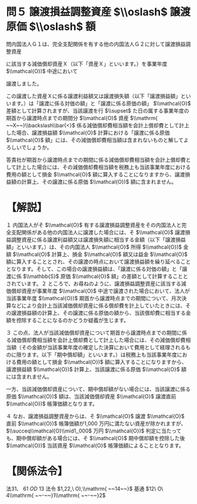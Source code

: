 # 問５ 譲渡損益調整資産 $\\oslash$ 譲渡原価 $\\oslash$ 額

問内国法人Ｇ１は、完全支配関係を有する他の内国法人Ｇ２に対して譲渡損益調整資産

に該当する減価償却資産Ｘ（以下「資産Ｘ」といいます。）を事業年度 $\\mathcal{O})$ 中途において

譲渡しました。

この譲渡した資産Ｘに係る譲渡利益額又は譲渡損失額（以下「譲渡損益額」といいます。）は「譲渡に係る対価の額」と「譲渡に係る原価の額」 $\\mathcal{O}$ 差額として計算されますが、当該譲渡を行 $\\supset$ た日の属する事業年度の期首から譲渡時点までの期間分 $\\mathcal{O}$ 資産 $\\mathrm{ ~~X~~}\\backslash\\bar{<}$ 係る減価償却費相当額を会計上償却費として計上した場合、譲渡損益額 $\\mathcal{O}$ 計算における「譲渡に係る原価 $\\mathcal{O}$ 額」には、その減価償却費相当額は含まれないものと解してよろしいでしょうか。

答貴社が期首から譲渡時点までの期間に係る減価償却費相当額を会計上償却費として計上した場合には、その減価償却費相当額を税務上も当該事業年度における費用の額として損金 $\\mathcal{O}$ 額に算入することになりますから、譲渡損益額の計算上、その譲渡に係る原価 $\\mathcal{O})$ 額に含まれません。

# 【解説】

１ 内国法人がそ $\\mathcal{O}$ 有する譲渡損益調整資産をその内国法人と完全支配関係がある他の内国法人に譲渡した場合には、そ $\\mathcal{O}$ 譲渡損益調整資産に係る譲渡利益額又は譲渡損失額に相当する金額（以下「譲渡損益額」といいます。）は、その内国法人 $\\mathcal{O}$ 所得 $\\mathcal{O})$ 金額 $\\mathcal{O}$ 計算上、損金 $\\mathcal{O}$ 額又は益金 $\\mathcal{O}$ 額に算入することとされ、その譲渡の時点において譲渡損益額を繰り延べることとなります。そして、この場合の譲渡損益額は、「譲渡に係る対価の額」と「譲渡に係 $\\mathbb{S}$ 原価 $\\mathcal{O}$ 額」の差額として計算することとされています。２ ところで、お尋ねのように、譲渡損益調整資産に該当する減価償却資産が事業年度 $\\mathcal{O}$ 中途で譲渡された場合において、法人が当該事業年度 $\\mathcal{O})$ 期首から譲渡時点までの期間について、月次決算などにより会計上当該減価償却資産に係る償却費を計上していたときには、その譲渡損益額の計算上、その譲渡に係る原価の額から、当該償却費に相当する金額を控除することになるのかどうか疑義が生じます。

３ この点、法人が当該減価償却資産について期首から譲渡時点までの期間に係る減価償却費相当額を会計上償却費として計上した場合には、その減価償却費相当額（その金額が当該事業年度の確定した決算において費用として経理されるものに限ります。以下「期中償却額」といいます。）は税務上も当該事業年度における費用の額として損金 $\\mathcal{O})$ 額に算入することになりますから、譲渡損益額 $\\mathcal{O})$ 計算上、当該譲渡に係る原価 $\\mathcal{O}$ 額には含まれません。

一方、当該減価償却資産について、期中償却額がない場合には、当該譲渡に係る原価 $\\mathcal{O})$ 額は、当該減価償却資産 $\\mathcal{O}$ 譲渡直前 $\\mathcal{O})$ 帳簿価額となります。

４ なお、譲渡損益調整資産からは、そ $\\mathcal{O}$ 譲渡 $\\mathcal{O}$ 直前 $\\mathcal{O})$ 帳簿価額が1,000 万円に満たない資産が除かれますが、 $\\succeq\\mathcal{O}\\mid1,,000$ 万円 $\\mathcal{O})$ 判定に当たっても、期中償却額がある場合には、そ $\\mathcal{O}$ 期中償却額を控除した後 $\\mathcal{O})$ 当該資産 $\\mathcal{O}$ 帳簿価額によることとなります。

# 【関係法令】

法31、 $61\ O D\ 13$ 法令 $1,22,\ O),\\mathrm{ ~~14~~}$ 基通 $12\ O\ 4\\mathrm{ ~~-~~}1\\mathrm{ ~~-~~}2$